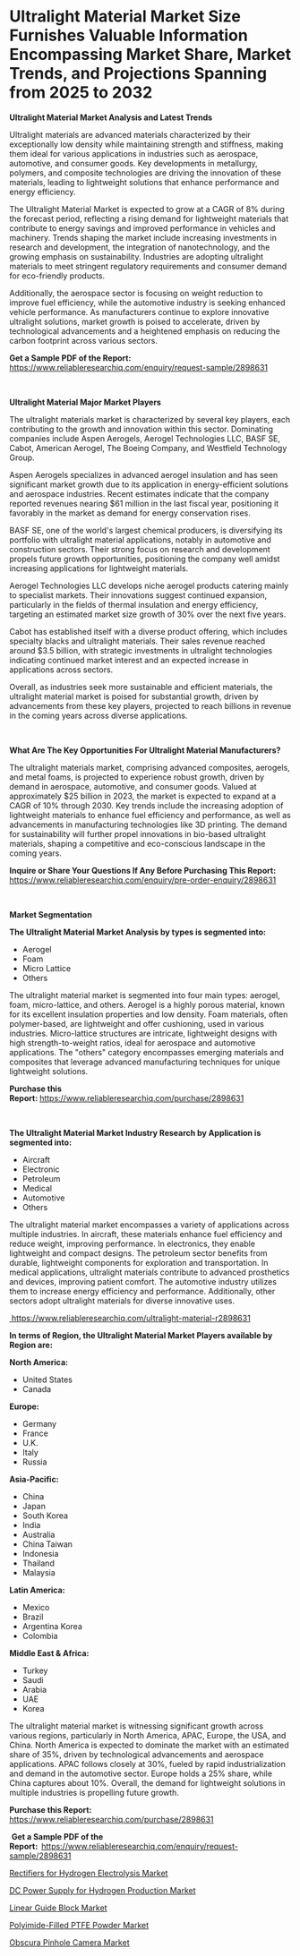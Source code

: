 <p><h1>Ultralight Material Market Size Furnishes Valuable Information Encompassing Market Share, Market Trends, and Projections Spanning from 2025 to 2032</h1></p><p><strong>Ultralight Material Market Analysis and Latest Trends</strong></p>
<p><p>Ultralight materials are advanced materials characterized by their exceptionally low density while maintaining strength and stiffness, making them ideal for various applications in industries such as aerospace, automotive, and consumer goods. Key developments in metallurgy, polymers, and composite technologies are driving the innovation of these materials, leading to lightweight solutions that enhance performance and energy efficiency.</p><p>The Ultralight Material Market is expected to grow at a CAGR of 8% during the forecast period, reflecting a rising demand for lightweight materials that contribute to energy savings and improved performance in vehicles and machinery. Trends shaping the market include increasing investments in research and development, the integration of nanotechnology, and the growing emphasis on sustainability. Industries are adopting ultralight materials to meet stringent regulatory requirements and consumer demand for eco-friendly products. </p><p>Additionally, the aerospace sector is focusing on weight reduction to improve fuel efficiency, while the automotive industry is seeking enhanced vehicle performance. As manufacturers continue to explore innovative ultralight solutions, market growth is poised to accelerate, driven by technological advancements and a heightened emphasis on reducing the carbon footprint across various sectors.</p></p>
<p><strong>Get a Sample PDF of the Report:&nbsp;</strong> <a href="https://www.reliableresearchiq.com/enquiry/request-sample/2898631?utm_campaign=1123&utm_medium=2&utm_source=Github&utm_content=ia&utm_term=15032025&utm_id=ultralight-material">https://www.reliableresearchiq.com/enquiry/request-sample/2898631</a></p>
<p>&nbsp;</p>
<p><strong>Ultralight Material Major Market Players</strong></p>
<p><p>The ultralight materials market is characterized by several key players, each contributing to the growth and innovation within this sector. Dominating companies include Aspen Aerogels, Aerogel Technologies LLC, BASF SE, Cabot, American Aerogel, The Boeing Company, and Westfield Technology Group.</p><p>Aspen Aerogels specializes in advanced aerogel insulation and has seen significant market growth due to its application in energy-efficient solutions and aerospace industries. Recent estimates indicate that the company reported revenues nearing $61 million in the last fiscal year, positioning it favorably in the market as demand for energy conservation rises.</p><p>BASF SE, one of the world's largest chemical producers, is diversifying its portfolio with ultralight material applications, notably in automotive and construction sectors. Their strong focus on research and development propels future growth opportunities, positioning the company well amidst increasing applications for lightweight materials.</p><p>Aerogel Technologies LLC develops niche aerogel products catering mainly to specialist markets. Their innovations suggest continued expansion, particularly in the fields of thermal insulation and energy efficiency, targeting an estimated market size growth of 30% over the next five years.</p><p>Cabot has established itself with a diverse product offering, which includes specialty blacks and ultralight materials. Their sales revenue reached around $3.5 billion, with strategic investments in ultralight technologies indicating continued market interest and an expected increase in applications across sectors.</p><p>Overall, as industries seek more sustainable and efficient materials, the ultralight material market is poised for substantial growth, driven by advancements from these key players, projected to reach billions in revenue in the coming years across diverse applications.</p></p>
<p>&nbsp;</p>
<p><strong>What Are The Key Opportunities For Ultralight Material Manufacturers?</strong></p>
<p><p>The ultralight materials market, comprising advanced composites, aerogels, and metal foams, is projected to experience robust growth, driven by demand in aerospace, automotive, and consumer goods. Valued at approximately $25 billion in 2023, the market is expected to expand at a CAGR of 10% through 2030. Key trends include the increasing adoption of lightweight materials to enhance fuel efficiency and performance, as well as advancements in manufacturing technologies like 3D printing. The demand for sustainability will further propel innovations in bio-based ultralight materials, shaping a competitive and eco-conscious landscape in the coming years.</p></p>
<p><strong>Inquire or Share Your Questions If Any Before Purchasing This Report:</strong> <a href="https://www.reliableresearchiq.com/enquiry/pre-order-enquiry/2898631?utm_campaign=1123&utm_medium=2&utm_source=Github&utm_content=ia&utm_term=15032025&utm_id=ultralight-material">https://www.reliableresearchiq.com/enquiry/pre-order-enquiry/2898631</a></p>
<p>&nbsp;</p>
<p><strong>Market Segmentation</strong></p>
<p><strong>The Ultralight Material Market Analysis by types is segmented into:</strong></p>
<p><ul><li>Aerogel</li><li>Foam</li><li>Micro Lattice</li><li>Others</li></ul></p>
<p><p>The ultralight material market is segmented into four main types: aerogel, foam, micro-lattice, and others. Aerogel is a highly porous material, known for its excellent insulation properties and low density. Foam materials, often polymer-based, are lightweight and offer cushioning, used in various industries. Micro-lattice structures are intricate, lightweight designs with high strength-to-weight ratios, ideal for aerospace and automotive applications. The "others" category encompasses emerging materials and composites that leverage advanced manufacturing techniques for unique lightweight solutions.</p></p>
<p><strong>Purchase this Report:&nbsp;</strong><a href="https://www.reliableresearchiq.com/purchase/2898631?utm_campaign=1123&utm_medium=2&utm_source=Github&utm_content=ia&utm_term=15032025&utm_id=ultralight-material">https://www.reliableresearchiq.com/purchase/2898631</a></p>
<p>&nbsp;</p>
<p><strong>The Ultralight Material Market Industry Research by Application is segmented into:</strong></p>
<p><ul><li>Aircraft</li><li>Electronic</li><li>Petroleum</li><li>Medical</li><li>Automotive</li><li>Others</li></ul></p>
<p><p>The ultralight material market encompasses a variety of applications across multiple industries. In aircraft, these materials enhance fuel efficiency and reduce weight, improving performance. In electronics, they enable lightweight and compact designs. The petroleum sector benefits from durable, lightweight components for exploration and transportation. In medical applications, ultralight materials contribute to advanced prosthetics and devices, improving patient comfort. The automotive industry utilizes them to increase energy efficiency and performance. Additionally, other sectors adopt ultralight materials for diverse innovative uses.</p></p>
<p><a href="https://www.reliableresearchiq.com/ultralight-material-r2898631?utm_campaign=1123&utm_medium=2&utm_source=Github&utm_content=ia&utm_term=15032025&utm_id=ultralight-material">&nbsp;https://www.reliableresearchiq.com/ultralight-material-r2898631</a></p>
<p><strong>In terms of Region, the Ultralight Material Market Players available by Region are:</strong></p>
<p>
    <p> <strong> North America: </strong>
        <ul>
            <li>United States</li>
            <li>Canada</li>
        </ul>
        </p> 
    <p> <strong> Europe: </strong>
        <ul>
            <li>Germany</li>
            <li>France</li>
            <li>U.K.</li>
            <li>Italy</li>
            <li>Russia</li>
        </ul>
        </p> 
    <p> <strong> Asia-Pacific: </strong>
        <ul>
            <li>China</li>
            <li>Japan</li>
            <li>South Korea</li>
            <li>India</li>
            <li>Australia</li>
            <li>China Taiwan</li>
            <li>Indonesia</li>
            <li>Thailand</li>
            <li>Malaysia</li>
        </ul>
        </p> 
    <p> <strong> Latin America: </strong>
        <ul>
            <li>Mexico</li>
            <li>Brazil</li>
            <li>Argentina Korea</li>
            <li>Colombia</li>
        </ul>
        </p> 
    <p> <strong> Middle East & Africa: </strong>
        <ul>
            <li>Turkey</li>
            <li>Saudi</li>
            <li>Arabia</li>
            <li>UAE</li>
            <li>Korea</li>
        </ul>
    </p>
    </p>
<p><p>The ultralight material market is witnessing significant growth across various regions, particularly in North America, APAC, Europe, the USA, and China. North America is expected to dominate the market with an estimated share of 35%, driven by technological advancements and aerospace applications. APAC follows closely at 30%, fueled by rapid industrialization and demand in the automotive sector. Europe holds a 25% share, while China captures about 10%. Overall, the demand for lightweight solutions in multiple industries is propelling future growth.</p></p>
<p><strong>Purchase this Report: </strong><a href="https://www.reliableresearchiq.com/purchase/2898631?utm_campaign=1123&utm_medium=2&utm_source=Github&utm_content=ia&utm_term=15032025&utm_id=ultralight-material">https://www.reliableresearchiq.com/purchase/2898631</a></p>
<p>&nbsp;<strong>Get a Sample PDF of the Report:&nbsp;&nbsp;</strong><a href="https://www.reliableresearchiq.com/enquiry/request-sample/2898631?utm_campaign=1123&utm_medium=2&utm_source=Github&utm_content=ia&utm_term=15032025&utm_id=ultralight-material">https://www.reliableresearchiq.com/enquiry/request-sample/2898631</a></p>
<p><strong></strong></p>
<p><p><a href="https://github.com/foddekampo/Market-Research-Report-List-1/blob/main/rectifiers-for-hydrogen-electrolysis-market.md?utm_campaign=1123&utm_medium=2&utm_source=Github&utm_content=ia&utm_term=15032025&utm_id=ultralight-material">Rectifiers for Hydrogen Electrolysis Market</a></p><p><a href="https://github.com/saribuissawi/Market-Research-Report-List-1/blob/main/dc-power-supply-for-hydrogen-production-market.md?utm_campaign=1123&utm_medium=2&utm_source=Github&utm_content=ia&utm_term=15032025&utm_id=ultralight-material">DC Power Supply for Hydrogen Production Market</a></p><p><a href="https://github.com/furnoirons9e/Market-Research-Report-List-1/blob/main/linear-guide-block-market.md?utm_campaign=1123&utm_medium=2&utm_source=Github&utm_content=ia&utm_term=15032025&utm_id=ultralight-material">Linear Guide Block Market</a></p><p><a href="https://github.com/vandelmanize/Market-Research-Report-List-1/blob/main/polyimide-filled-ptfe-powder-market.md?utm_campaign=1123&utm_medium=2&utm_source=Github&utm_content=ia&utm_term=15032025&utm_id=ultralight-material">Polyimide-Filled PTFE Powder Market</a></p><p><a href="https://github.com/puttslukis59/Market-Research-Report-List-1/blob/main/obscura-pinhole-camera-market.md?utm_campaign=1123&utm_medium=2&utm_source=Github&utm_content=ia&utm_term=15032025&utm_id=ultralight-material">Obscura Pinhole Camera Market</a></p></p>